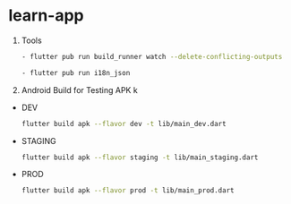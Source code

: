 # learn-app

1. Tools

   ```sh
   - flutter pub run build_runner watch --delete-conflicting-outputs
   ```

   ```sh
   - flutter pub run i18n_json
   ```

2. Android Build for Testing APK
   k

- DEV

  ```sh
  flutter build apk --flavor dev -t lib/main_dev.dart
  ```

- STAGING

  ```sh
  flutter build apk --flavor staging -t lib/main_staging.dart
  ```

- PROD

  ```sh
  flutter build apk --flavor prod -t lib/main_prod.dart
  ```
